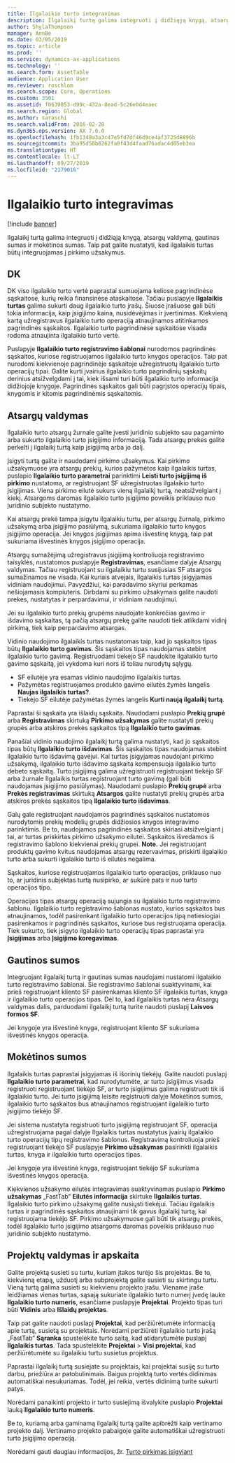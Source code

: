 ```yaml
---
title: Ilgalaikio turto integravimas
description: Ilgalaikį turtą galima integruoti į didžiąją knygą, atsargų valdymą, gautinas sumas ir mokėtinos sumas. Taip pat galite nustatyti, kad ilgalaikis turtas būtų integruojamas į pirkimo užsakymus.
author: ShylaThompson
manager: AnnBe
ms.date: 03/05/2019
ms.topic: article
ms.prod: ''
ms.service: dynamics-ax-applications
ms.technology: ''
ms.search.form: AssetTable
audience: Application User
ms.reviewer: roschlom
ms.search.scope: Core, Operations
ms.custom: 3501
ms.assetid: f0639053-d99c-432a-8ead-5c26e0d4eaec
ms.search.region: Global
ms.author: saraschi
ms.search.validFrom: 2016-02-28
ms.dyn365.ops.version: AX 7.0.0
ms.openlocfilehash: 1fb1348a3a3c47e5fd7df46d9ce4af3725d8896b
ms.sourcegitcommit: 3ba95d50b8262fa0f43d4faad76adac4d05eb3ea
ms.translationtype: HT
ms.contentlocale: lt-LT
ms.lasthandoff: 09/27/2019
ms.locfileid: "2179016"
---
```

# <a name="fixed-assets-integration"></a>Ilgalaikio turto integravimas

[!include [banner](../includes/banner.md)]

Ilgalaikį turtą galima integruoti į didžiąją knygą, atsargų valdymą, gautinas sumas ir mokėtinos sumas. Taip pat galite nustatyti, kad ilgalaikis turtas būtų integruojamas į pirkimo užsakymus.

<a name="general-ledger"></a>DK
--------------

DK viso ilgalaikio turto vertė paprastai sumuojama keliose pagrindinėse sąskaitose, kurių reikia finansinėse ataskaitose. Tačiau puslapyje **Ilgalaikis turtas** galima sukurti daug ilgalaikio turto įrašų. Šiuose įrašuose gali būti tokia informacija, kaip įsigijimo kaina, nusidėvėjimas ir įvertinimas. Kiekvieną kartą užregistravus ilgalaikio turto operaciją atnaujinamos atitinkamos pagrindinės sąskaitos. Ilgalaikio turto pagrindinėse sąskaitose visada rodoma atnaujinta ilgalaikio turto vertė.

Puslapyje **Ilgalaikio turto registravimo šablonai** nurodomos pagrindinės sąskaitos, kuriose registruojamos ilgalaikio turto knygos operacijos. Taip pat nurodomi kiekvienoje pagrindinėje sąskaitoje užregistruotų ilgalaikio turto operacijų tipai. Galite kurti įvairius ilgalaikio turto pagrindinių sąskaitų derinius atsižvelgdami į tai, kiek išsami turi būti ilgalaikio turto informacija didžiojoje knygoje. Pagrindinės sąskaitos gali būti pagrįstos operacijų tipais, knygomis ir kitomis pagrindinėmis sąskaitomis.

## <a name="inventory-management"></a>Atsargų valdymas
Ilgalaikio turto atsargų žurnale galite įvesti juridinio subjekto sau pagaminto arba sukurto ilgalaikio turto įsigijimo informaciją. Tada atsargų prekes galite perkelti į ilgalaikį turtą kaip įsigijimą arba jo dalį. 

Įsigyti turtą galite ir naudodami pirkimo užsakymus. Kai pirkimo užsakymuose yra atsargų prekių, kurios pažymėtos kaip ilgalaikis turtas, puslapio **Ilgalaikio turto parametrai** parinktimi **Leisti turto įsigijimą iš pirkimo** nustatoma, ar registruojant SF užregistruotas ilgalaikio turto įsigijimas. Viena pirkimo eilutė sukurs vieną ilgalaikį turtą, neatsižvelgiant į kiekį. Atsargoms daromas ilgalaikio turto įsigijimo poveikis priklauso nuo juridinio subjekto nustatymo. 

Kai atsargų prekė tampa įsigytu ilgalaikiu turtu, per atsargų žurnalą, pirkimo užsakymą arba įsigijimo pasiūlymą, sukuriama ilgalaikio turto knygos įsigijimo operacija. Jei knygos įsigijimas apima išvestinę knygą, taip pat sukuriama išvestinės knygos įsigijimo operacija. 

Atsargų sumažėjimą užregistravus įsigijimą kontroliuoja registravimo taisyklės, nustatomos puslapyje **Registravimas**, esančiame dalyje Atsargų valdymas. Tačiau registruojant su ilgalaikiu turtu susijusias SF atsargos sumažinamos ne visada. Kai kuriais atvejais, ilgalaikis turtas įsigyjamas vidiniam naudojimui. Pavyzdžiui, kai paradavimo skyriui perkamas nešiojamasis kompiuteris. Dirbdami su pirkimo užsakymais galite naudoti prekes, nustatytas ir perpardavimui, ir vidiniam naudojimui. 

Jei su ilgalaikio turto prekių grupėms naudojate konkrečias gavimo ir išdavimo sąskaitas, tą pačią atsargų prekę galite naudoti tiek atlikdami vidinį pirkimą, tiek kaip perpardavimo atsargas. 

Vidinio naudojimo ilgalaikis turtas nustatomas taip, kad jo sąskaitos tipas būtų **Ilgalaikio turto gavimas**. Šis sąskaitos tipas naudojamas stebint ilgalaikio turto gavimą. Registruodami tiekėjo SF naudokite ilgalaikio turto gavimo sąskaitą, jei vykdoma kuri nors iš toliau nurodytų sąlygų.

-   SF eilutėje yra esamas vidinio naudojimo ilgalaikis turtas.
-   Pažymėtas registruojamos produkto gavimo eilutės žymės langelis **Naujas ilgalaikis turtas?**.
-   Tiekėjo SF eilutėje pažymėtas žymės langelis **Kurti naują ilgalaikį turtą**.

Paprastai ši sąskaita yra išlaidų sąskaita. Naudodami puslapio **Prekių grupė** arba **Registravimas** skirtuką **Pirkimo užsakymas** galite nustatyti prekių grupės arba atskiros prekės sąskaitos tipą **Ilgalaikio turto gavimas**.

Panašiai vidinio naudojimo ilgalaikį turtą galima nustatyti, kad jo sąskaitos tipas būtų **Ilgalaikio turto išdavimas**. Šis sąskaitos tipas naudojamas stebint ilgalaikio turto išdavimą gavėjui. Kai turtas įsigyjamas naudojant pirkimo užsakymą, ilgalaikio turto išdavimo sąskaita kompensuoja ilgalaikio turto debeto sąskaitą. Turto įsigijimą galima užregistruoti registruojant tiekėjo SF arba žurnale Ilgalaikis turtas registruojant turto gavimą (gali būti naudojamas įsigijimo pasiūlymas). Naudodami puslapio **Prekių grupė** arba **Prekės registravimas** skirtuką **Atsargos** galite nustatyti prekių grupės arba atskiros prekės sąskaitos tipą **Ilgalaikio turto išdavimas**. 

Galų gale registruojant naudojamos pagrindinės sąskaitos nustatomos nurodytomis prekių modelių grupės didžiosios knygos integravimo parinktimis. Be to, naudojamos pagrindinės sąskaitos skiriasi atsižvelgiant į tai, ar turtas priskirtas pirkimo užsakymo eilutei. Sąskaitos išvedamos iš registravimo šablono kiekvienai prekių grupei. 
**Note.** Jei registruojant produktų gavimo kvitus naudojamas atsargų rezervavimas, priskirti ilgalaikio turto arba sukurti ilgalaikio turto iš eilutės negalima. 

Sąskaitos, kuriose registruojamos ilgalaikio turto operacijos, priklauso nuo to, ar juridinis subjektas turtą nusipirko, ar sukūrė pats ir nuo turto operacijos tipo. 

Operacijos tipas atsargų operaciją sujungia su ilgalaikio turto registravimo šablonu. Ilgalaikio turto registravimo šablonas nustato, kurios sąskaitos bus atnaujinamos, todėl pasirenkant ilgalaikio turto operacijos tipą netiesiogiai pasirenkamos ir pagrindinės sąskaitos, kuriose bus registruojama operacija. Tiek sukurto, tiek įsigyto ilgalaikio turto operacijų tipas paprastai yra **Įsigijimas** arba **Įsigijimo koregavimas**.

## <a name="accounts-receivable"></a>Gautinos sumos
Integruojant ilgalaikį turtą ir gautinas sumas naudojami nustatomi ilgalaikio turto registravimo šablonai. Šie registravimo šablonai suaktyvinami, kai prieš registruojant kliento SF pasirenkamas kliento SF ilgalaikis turtas, knyga ir ilgalaikio turto operacijos tipas. Dėl to, kad ilgalaikis turtas nėra Atsargų valdymas dalis, parduodami ilgalaikį turtą turite naudoti puslapį **Laisvos formos SF**. 

Jei knygoje yra išvestinė knyga, registruojant kliento SF sukuriama išvestinės knygos operacija.

## <a name="accounts-payable"></a>Mokėtinos sumos
Ilgalaikis turtas paprastai įsigyjamas iš išorinių tiekėjų. Galite naudoti puslapį **Ilgalaikio turto parametrai**, kad nurodytumėte, ar turto įsigijimus visada registruoti registruojant tiekėjo SF, ar turto įsigijimus galima registruoti tik iš ilgalaikio turto. Jei turto įsigijimą leisite registruoti dalyje Mokėtinos sumos, ilgalaikio turto sąskaitos bus atnaujinamos registruojant ilgalaikio turto įsigijimo tiekėjo SF. 

Jei sistema nustatyta registruoti turto įsigijimą registruojant SF, operacija užregistruojama pagal dalyje Ilgalaikis turtas nustatytus įvairių ilgalaikio turto operacijų tipų registravimo šablonus. Registravimą kontroliuoja prieš registruojant tiekėjo SF puslapyje **Pirkimo užsakymas** pasirinkti ilgalaikis turtas, knyga ir ilgalaikio turto operacijos tipas. 

Jei knygoje yra išvestinė knyga, registruojant tiekėjo SF sukuriama išvestinės knygos operacija.

Kiekvienos užsakymo eilutės integravimas suaktyvinamas puslapio **Pirkimo užsakymas** „FastTab“ **Eilutės informacija** skirtuke **Ilgalaikis turtas**. Ilgalaikio turto pirkimo užsakymą galite nusiųsti tiekėjui. Tačiau ilgalaikis turtas ir pagrindinės sąskaitos atnaujinami tik gavus ilgalaikį turtą, kai registruojama tiekėjo SF. Pirkimo užsakymuose gali būti tik atsargų prekės, todėl ilgalaikio turto įsigijimo atsargoms daromas poveikis priklauso nuo juridinio subjekto nustatymo.

## <a name="project-management-and-accounting"></a>Projektų valdymas ir apskaita
Galite projektą susieti su turtu, kuriam įtakos turėjo šis projektas. Be to, kiekvieną etapą, užduotį arba subprojektą galite susieti su skirtingu turtu. Vieną turtą galima susieti su kiekvienu projekto įrašu. Viename įraše leidžiamas vienas turtas, sąsają sukuriate ilgalaikio turto numerį įvedę lauke **Ilgalaikio turto numeris**, esančiame puslapyje **Projektai**. Projekto tipas turi būti **Vidinis** arba **Išlaidų projektas**. 

Taip pat galite naudoti puslapį **Projektai**, kad peržiūrėtumėte informaciją apie turtą, susietą su projektais. Norėdami peržiūrėti ilgalaikio turto įrašą „FastTab“ **Sąranka** spustelėkite turto saitą, kad atidarytumėte puslapį **Ilgalaikis turtas**. Tada spustelėkite **Projektai** &gt; **Visi projektai**, kad peržiūrėtumėte su ilgalaikiu turtu susietus projektus. 

Paprastai ilgalaikį turtą susiejate su projektais, kai projektai susiję su turto darbu, priežiūra ar patobulinimais. Baigus projektą turto vertės didinimas automatiškai nesukuriamas. Todėl, jei reikia, vertės didinimą turite sukurti patys. 

Norėdami panaikinti projekto ir turto susiejimą išvalykite puslapio **Projektai** lauką **Ilgalaikio turto numeris**. 

Be to, kuriamą arba gaminamą ilgalaikį turtą galite apibrėžti kaip vertinamo projekto dalį. Vertinamo projekto pabaigoje galite automatiškai užregistruoti turto įsigijimo operaciją.

Norėdami gauti daugiau informacijos, žr. [Turto pirkimas įsigyjant](acquire-assets-procurement.md)



